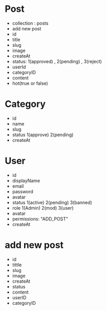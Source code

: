 # Post

- collection : posts
- add new post
- id
- title
- slug
- image
- createAt
- status: 1(approved) , 2(pending) , 3(reject)
- userId
- categoryID
- content
- hot(true or false)

# Category

- id
- name
- slug
- status 1(approve) 2(pending)
- createAt

# User

- id
- displayName
- email
- password
- avatar
- status 1(active) 2(pending) 3(banned)
- role 1(Admin) 2(mod) 3(user)
- avatar
- permissions: "ADD_POST"
- createAt

# add new post

- id
- tittle
- slug
- image
- createAt
- status
- content
- userID
- categoryID
